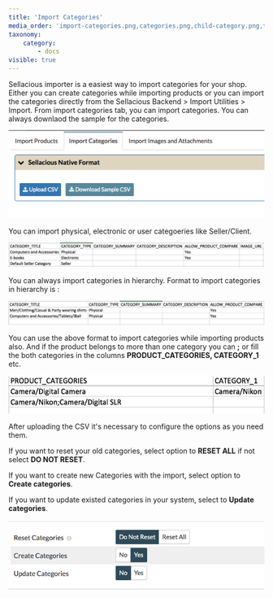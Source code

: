 ```yaml
---
title: 'Import Categories'
media_order: 'import-categories.png,categories.png,child-category.png,two-category.png,catgory-import-config.png'
taxonomy:
    category:
        - docs
visible: true
---
```


Sellacious importer is a easiest way to import categories for your shop. Either you can create categories while importing products or you can import the categories directly from the Sellacious Backend > Import Utilities > Import. From import categories tab, you can import categories. You can always downlaod the sample for the categories.

![](import-categories.png)

You can import physical, electronic or user categoeries like Seller/Client.

![](categories.png)

You can always import categories in hierarchy. Format to import categories in hierarchy is :

![](child-category.png)

You can use the above format to import categories while importing products also. And if the product belongs to more than one category you can **;** or fill the both categories in the columns **PRODUCT_CATEGORIES, CATEGORY_1** etc.

![](two-category.png)

After uploading the CSV it's necessary to configure the options as you need them.

If you want to reset your old categories, select option to **RESET ALL** if not select **DO NOT RESET**. <br>

If you want to create new Categories with the import, select option to **Create categories**.<br>

If you want to update existed categories in your system, select to **Update categories**.<br>

![](catgory-import-config.png)

